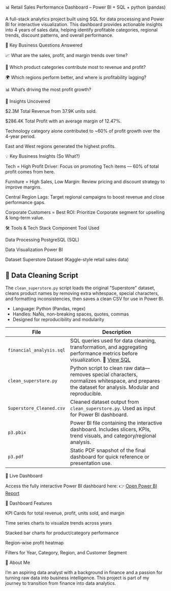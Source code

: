 📊 Retail Sales Performance Dashboard – Power BI + SQL + python (pandas)

A full-stack analytics project built using SQL for data processing and Power BI for interactive visualization. This dashboard provides actionable insights into 4 years of sales data, helping identify profitable categories, regional trends, discount patterns, and overall performance.

🧠 Key Business Questions Answered

📈 What are the sales, profit, and margin trends over time?

🧾 Which product categories contribute most to revenue and profit?

🌍 Which regions perform better, and where is profitability lagging?

📊 What’s driving the most profit growth?

🚀 Insights Uncovered

$2.3M Total Revenue from 37.9K units sold.

$286.4K Total Profit with an average margin of 12.47%.

Technology category alone contributed to ~60% of profit growth over the 4-year period.

East and West regions generated the highest profits.

💡 Key Business Insights (So What?)

Tech = High Profit Driver: Focus on promoting Tech items — 60% of total profit comes from here.

Furniture = High Sales, Low Margin: Review pricing and discount strategy to improve margins.

Central Region Lags: Target regional campaigns to boost revenue and close performance gaps.

Corporate Customers = Best ROI: Prioritize Corporate segment for upselling & long-term value.

🛠️ Tools & Tech Stack Component	Tool Used

Data Processing	PostgreSQL (SQL)

Data Visualization	Power BI

Dataset	Superstore Dataset (Kaggle-style retail sales data)

## 🔧 Data Cleaning Script

The `clean_superstore.py` script loads the original "Superstore" dataset, cleans product names by removing extra whitespace, special characters, and formatting inconsistencies, then saves a clean CSV for use in Power BI.

- Language: Python (Pandas, regex)
- Handles: NaNs, non-breaking spaces, quotes, commas
- Designed for reproducibility and modularity


| File                     | Description                                                                                                                                           |
| ------------------------ | ----------------------------------------------------------------------------------------------------------------------------------------------------- |
| `financial_analysis.sql` | SQL queries used for data cleaning, transformation, and aggregating performance metrics before visualization. 🔗 [View SQL](./financial_analysis.sql) |
| `clean_superstore.py`    | Python script to clean raw data—removes special characters, normalizes whitespace, and prepares the dataset for analysis. Modular and reproducible.   |
| `Superstore_Cleaned.csv` | Cleaned dataset output from `clean_superstore.py`. Used as input for Power BI dashboard.                                                              |
| `p3.pbix`                | Power BI file containing the interactive dashboard. Includes slicers, KPIs, trend visuals, and category/regional analysis.                            |
| `p3.pdf`                 | Static PDF snapshot of the final dashboard for quick reference or presentation use.                                                                   |


🔗 Live Dashboard

Access the fully interactive Power BI dashboard here:
👉 [Open Power BI Report](https://app.powerbi.com/groups/me/reports/9a1ea984-3200-4827-9905-dca2399fe0ca/cca3bfa911b9dadf3896?experience=power-bi)

🧩 Dashboard Features

KPI Cards for total revenue, profit, units sold, and margin

Time series charts to visualize trends across years

Stacked bar charts for product/category performance

Region-wise profit heatmap

Filters for Year, Category, Region, and Customer Segment

💼 About Me

I’m an aspiring data analyst with a background in finance and a passion for turning raw data into business intelligence. This project is part of my journey to transition from finance into data analytics.
